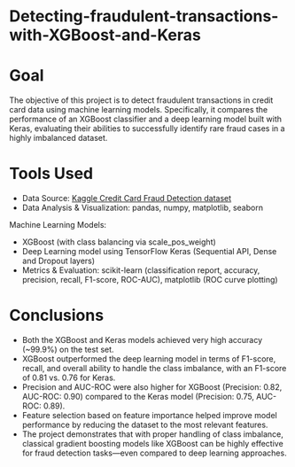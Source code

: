# Detecting-fraudulent-transactions-with-XGBoost-and-Keras

# Goal
The objective of this project is to detect fraudulent transactions in credit card data using machine learning models. Specifically, it compares the performance of an XGBoost classifier and a deep learning model built with Keras, evaluating their abilities to successfully identify rare fraud cases in a highly imbalanced dataset.

# Tools Used
- Data Source: [Kaggle Credit Card Fraud Detection dataset](https://www.kaggle.com/datasets/whenamancodes/fraud-detection)
- Data Analysis & Visualization: pandas, numpy, matplotlib, seaborn

Machine Learning Models:
- XGBoost (with class balancing via scale_pos_weight)
- Deep Learning model using TensorFlow Keras (Sequential API, Dense and Dropout layers)
- Metrics & Evaluation: scikit-learn (classification report, accuracy, precision, recall, F1-score, ROC-AUC), matplotlib (ROC curve plotting)

# Conclusions
- Both the XGBoost and Keras models achieved very high accuracy (~99.9%) on the test set.
- XGBoost outperformed the deep learning model in terms of F1-score, recall, and overall ability to handle the class imbalance, with an F1-score of 0.81 vs. 0.76 for Keras.
- Precision and AUC-ROC were also higher for XGBoost (Precision: 0.82, AUC-ROC: 0.90) compared to the Keras model (Precision: 0.75, AUC-ROC: 0.89).
- Feature selection based on feature importance helped improve model performance by reducing the dataset to the most relevant features.
- The project demonstrates that with proper handling of class imbalance, classical gradient boosting models like XGBoost can be highly effective for fraud detection tasks—even compared to deep learning approaches.
